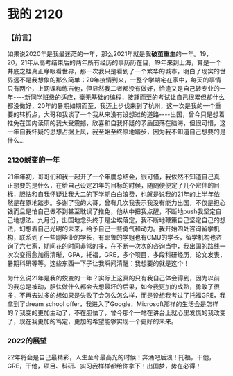 # 我的 2120

### 【前言】

如果说2020年是我最迷茫的一年，那么2021年就是我**破茧重生**的一年。19，20，21年从高考结束后的两年所有经历的事历历在目，19年来到上海，算是一个井底之蛙真正睁眼看世界，那一次我只是看到了一个繁华的城市，明白了现实的世界远不是我想象的那么简单；20年疫情到来，一整个学期宅在家中，每天的事情只有两个，上网课和练吉他，但显然我二者都没有做好，恰逢又是自己转专业的一年----新同学班级的适应，毫无基础的编程，接踵而至的考试让自己很累但却什么都没做好，20年的暑期如期而至，我迈上步伐来到了杭州，这一次是我的一个重要的转折点，大哥和我谈了一个我从来没有设想过的道路----出国，曾今只是想着推免在国内读研的我大受震撼，欣喜和自我怀疑的矛盾回荡在脑海，但很可惜，这一年自我怀疑的思想占据上风，我至始至终原地踏步，因为我不知道自己想要的是什么…

### 2120蜕变的一年

21年年初，哥哥们和我一起开了一个年度总结会，很可惜，我依然不知道自己真正想要的是什么，在给自己设定21年的目标的时候，随随便便定了几个宏伟的目标，胆怯和自我怀疑让我大二的下学期白白浪费，也就是说我的21年的上半年依然是在原地踏步。多谢了我的大哥，曾有几次我表示我没有能力出国，不仅是担心钱而且是怕自己做不到甚至耽误了推免，他从中把我点醒，不断地push我坚定自己地想法。九月份，出国地念头终于是尘埃落定，我不断地鞭策自己坚定自己的想法，幻想着自己光明的未来，给予自己一些勇气和动力。我开始四处咨询留学机构，联系到了一些刚毕业的学长，有耶鲁的学姐也有CMU的学长，留学机构也咨询了六七家，期间花的时间非常的多，在不断一次次的咨询当中，我出国的路线一次次变得愈加得清晰，GPA，托福，GRE，多个项目，多段科研经历，论文发表，暑期科研等等。这些东西一下子让我瞬间清醒：我想要的就是这个！

为什么说21年是我的蜕变的一年？实际上这真的只有我自己体会得到，因为以前的我总是被动，胆怯做什么都会去想最坏的后果，如今我更加的成熟，勇敢了很多，不再去过多的想如果是失败了会怎么怎么样，而是设想我考过了托福GRE，我拿到了dream school offer，我进入了Google，Microsoft那样的生活会是怎样的？我变的更加主动了，不在胆怯了，曾今那个一站在讲台上就心里发慌的我改变了，现在我更加的笃定，更加的希望能够实现一个更好的未来。

### 2022的展望

22年将会是自己最精彩，人生至今最高光的时候！奔涌吧后浪！托福，干他，GRE，干他，项目、科研、实习我样样都给你拿下！出国梦，势在必得！